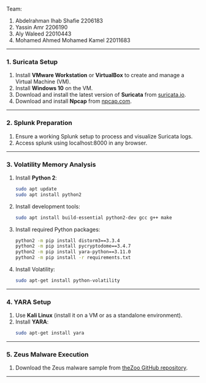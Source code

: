 Team:
1. Abdelrahman Ihab Shafie 2206183
2. Yassin Amr 2206190
3. Aly Waleed 22010443
4. Mohamed Ahmed Mohamed Kamel 22011683

---

### **1. Suricata Setup**
1. Install **VMware Workstation** or **VirtualBox** to create and manage a Virtual Machine (VM).
2. Install **Windows 10** on the VM.
3. Download and install the latest version of **Suricata** from [suricata.io](https://suricata.io/).
4. Download and install **Npcap** from [npcap.com](https://npcap.com/).

---

### **2. Splunk Preparation**
1. Ensure a working Splunk setup to process and visualize Suricata logs.
2. Access splunk using localhost:8000 in any browser.

---

### **3. Volatility Memory Analysis**
1. Install **Python 2**:
   ```bash
   sudo apt update
   sudo apt install python2
   ```
2. Install development tools:
   ```bash
   sudo apt install build-essential python2-dev gcc g++ make
   ```
3. Install required Python packages:
   ```bash
   python2 -m pip install distorm3==3.3.4
   python2 -m pip install pycryptodome==3.4.7
   python2 -m pip install yara-python==3.11.0
   python2 -m pip install -r requirements.txt
   ```
4. Install Volatility:
   ```bash
   sudo apt-get install python-volatility
   ```

---

### **4. YARA Setup**
1. Use **Kali Linux** (install it on a VM or as a standalone environment).
2. Install **YARA**:
   ```bash
   sudo apt-get install yara
   ```

---

### **5. Zeus Malware Execution**
1. Download the Zeus malware sample from [theZoo GitHub repository](https://github.com/ytisf/theZoo/tree/master/malware/Binaries/ZeusBankingVersion_26Nov2013).

---
